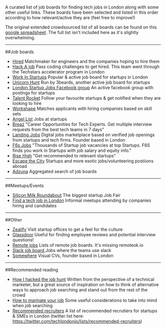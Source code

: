 A curated list of job boards for finding tech jobs in London along with some other useful links. These boards have been selected and listed in this order according to how relevant/active they are (feel free to improve!)

The original extended crowdsourced list of all boards can be found on this [google spreadsheet](https://docs.google.com/spreadsheets/d/1l97oJKfmFYKl1dFda4Y01OSmiuxgFsCRbiuoRCrp8vE/edit?usp=sharing). The full list isn't included here as it's slightly overwhelming.

___


##Job boards
* [Hired](http://www.hired.com) Matchmaker for engineers and the companies hoping to hire them
*  [Hack A job](http://www.hackajob.co) Pass coding challenges to get hired. This team went through the Techstars accelerator program in London
* [Work In Startups](http://www.workinstartups.com) Popular & active job board for startups in London
* [Unicorn Hunt](http://www.unicornhunt.io) Run by 3beards, another active job board for startups
* [London Startup Jobs Facebook group](http://www.facebook.com/groups/356650711075435/) An active facebook group with postings for startups
* [Talent Rocket](http://www.talentrocket.co.uk) Follow your favourite startups & get notified when they are looking to hire
* [Workshape](http://www.workshape.io) Matches applicants with hiring companies based on skill sets
* [Angel List](http://www.angel.co/jobs) Jobs at startups
* [Breaz](http://breaz.io/) "Career Opportunities for Tech Experts. Get multiple interview requests from the best tech teams in 7 days"
* [Landing Jobs](https://www.landing.jobs/) Digital jobs marketplace based on verified job openings from startups and tech firms. Founder based in London
* [F6s Jobs](http://www.f6s.com/jobs) "Thousands of Startup job vacancies at top Startups. F6S finds you work in Startups with job salary and equity info."
* [Rise High](http://risehigh.co/) "Get recommended to relevant startups"
* [Escape the City](http://www.escapethecity.org) Startups and more exotic jobs/volunteering postiions abroad
* [Adzuna](http://www.adzuna.co.uk) Aggregated search of job boards

---

##Meetups/Events
* [Silicon Milk Roundabout](http://www.siliconmilkroundabout.com) The biggest startup Job Fair
* [Find a tech job in London](http://www.meetup.com/Find-A-tech-Job-In-London/) Informal meetups attending by companies hiring and candidates

---

##Other
* [Zealify](http://www.zealify.com) Visit startup offices to get a feel for the culture
* [Glassdoor](http://www.glassdoor.co.uk) Useful for finding employee reviews and potential interview questions!
* [Remote jobs](https://github.com/josiahsprague/remote-job-boards) Lists of remote job boards. It's missing remoteok.io
* [Slack job board ](http://slackatwork.com/) Jobs where the teams use slack
* [Somewhere](http://somewherehq.com/) Visual CVs, founder based in London

---

##Recommended reading
* [How I hacked the job hunt](https://medium.com/tech-london/how-i-hack-the-job-research-ecc87f8b9127) Written from the perspective of a technical marketer, but a great source of inspiration on how to think of alternative ways to approach job searching and stand out from the rest of the crowd
* [How to marinate your job](https://medium.com/@orliesaurus/how-to-marinate-your-job-1cf6f830362d#.khlys5bxx) Some useful considerations to take into mind when job searching
* [Recommended recruiters](https://medium.com/tech-london/recommended-recruiters-london-startup-sme-e6dd783d3080#.r84yx957n) A list of recommended recrutiers for startups & SMEs in London (twitter list here: https://twitter.com/techlondonio/lists/recommended-recruiters)
